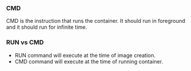 ### CMD

CMD is the instruction that runs the container. It should run in foreground and it should run for infinite time.

### RUN vs CMD

 * RUN command will execute at the time of image creation.
 * CMD command will execute at the time of running container.